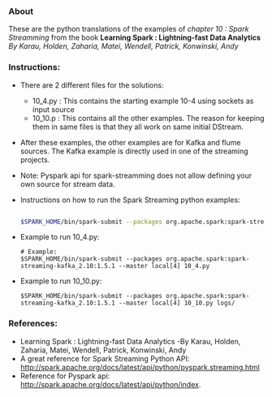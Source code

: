 ### About
These are the python translations of the examples of *chapter 10 : Spark Streamming* from the book 
**Learning Spark : Lightning-fast Data Analytics** *By Karau, Holden, Zaharia, Matei, Wendell, Patrick, Konwinski, Andy*

### Instructions:

- There are 2 different files for the solutions:
    + 10_4.py : This contains the starting example 10-4 using sockets as input source
    + 10_10.p : This contains all the other examples. The reason for keeping them in same files is that they all work on same initial DStream.

- After these examples, the other examples are for Kafka and flume sources. The Kafka example is directly used in one of the streaming projects. 

- Note: Pyspark api for spark-streamming does not allow defining your own source for stream data.

- Instructions on how to run the Spark Streaming python examples:
    ```bash
    
    $SPARK_HOME/bin/spark-submit --packages org.apache.spark:spark-streaming-kafka_2.10:1.5.1 --master local[4] <Python File> [optional command line parameters] 
    ```
- Example to run 10_4.py:
    ```
    # Example:
    $SPARK_HOME/bin/spark-submit --packages org.apache.spark:spark-streaming-kafka_2.10:1.5.1 --master local[4] 10_4.py
    ```
- Example to run 10_10.py:
    ```
    $SPARK_HOME/bin/spark-submit --packages org.apache.spark:spark-streaming-kafka_2.10:1.5.1 --master local[4] 10_10.py logs/
    ```
### References:
- Learning Spark : Lightning-fast Data Analytics -By Karau, Holden, Zaharia, Matei, Wendell, Patrick, Konwinski, Andy
- A great reference for Spark Streaming Python API: http://spark.apache.org/docs/latest/api/python/pyspark.streaming.html
- Reference for Pyspark api: http://spark.apache.org/docs/latest/api/python/index.

